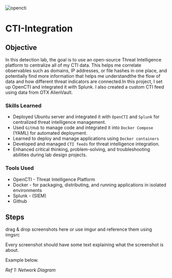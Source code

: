 ![opencti](https://github.com/user-attachments/assets/7b3c2069-7f1d-4461-82eb-f64edae21120)
# CTI-Integration

## Objective

In this detection lab, the goal is to use an open-source Threat Intelligence platform to centralize all of my CTI data. This helps me correlate observables such as domains, IP addresses, or file hashes in one place, and potentially find more information that helps me understandthe the flow of data and how different threat indicators are connected.In this project, I set up OpenCTI and integrated it with Splunk. I also created a custom CTI feed using data from OTX AlienVault.

### Skills Learned

- Deployed Ubuntu server and integrated it with `OpenCTI` and `Splunk` for centralized threat intelligence management.
- Used `GitHub` to manage code and integrated it into `Docker Compose` (YAML) for automated deployment.
- Learned to deploy and manage applications using `Docker containers`
- Developed and managed `CTI feeds` for threat intelligence integration.
- Enhanced critical thinking, problem-solving, and troubleshooting abilities during lab design projects.

### Tools Used

- OpenCTI - Threat Intelligence Platform
- Docker -  for packaging, distributing, and running applications in isolated environments
- Splunk - (SIEM) 
- Github 


## Steps
drag & drop screenshots here or use imgur and reference them using imgsrc

Every screenshot should have some text explaining what the screenshot is about.

Example below.

*Ref 1: Network Diagram*
